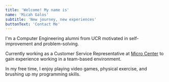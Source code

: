 ```yaml
---
title: 'Welcome! My name is'
name: 'Micah Galos'
subtitle: 'New journey, new experiences'
buttonText: 'Contact Me'
---
```


I'm a Computer Engineering alumni from UCR motivated in self-improvement and problem-solving.

Currently working as a Customer Service Representative at [Micro Center](https://www.microcenter.com/site/stores/tustin.aspx) to gain experience working in a team-based environment.

In my free time, I enjoy playing video games, physical exercise, and brushing up my programming skills.
